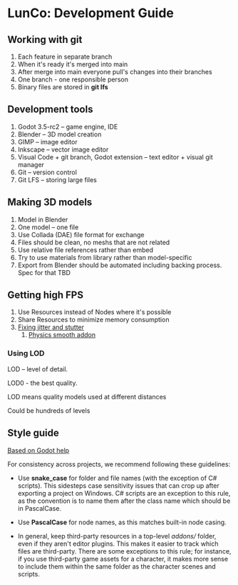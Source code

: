# LunCo: Development Guide

## Working with git
1. Each feature in separate branch
2. When it's ready it's merged into main
3. After merge into main everyone pull's changes into their branches
4. One branch - one responsible person
5. Binary files are stored in **git lfs**
   
## Development tools
1. Godot 3.5-rc2 – game engine, IDE 
2. Blender – 3D model creation
3. GIMP – image editor
4. Inkscape – vector image editor 
5. Visual Code + git branch, Godot extension – text editor + visual git manager
6. Git – version control
7. Git LFS – storing large files

## Making 3D models
1. Model in Blender
2. One model – one file
3. Use Collada (DAE) file format for exchange
4. Files should be clean, no meshs that are not related
5. Use relative file references rather than embed
6. Try to use materials from library rather than model-specific
7. Export from Blender should be automated including backing process. Spec for that TBD

## Getting high FPS
1. Use Resources instead of Nodes where it's possible
2. Share Resources to minimize memory consumption
3. [Fixing jitter and stutter](https://docs.godotengine.org/en/stable/tutorials/rendering/jitter_stutter.html)
   1. [Physics smooth addon](https://github.com/lawnjelly/smoothing-addon)

### Using LOD
LOD – level of detail. 

LOD0 - the best quality. 

LOD means quality models used at different distances

Could be hundreds of levels

## Style guide

[Based on Godot help](https://docs.godotengine.org/en/stable/tutorials/best_practices/project_organization.html)

For consistency across projects, we recommend following these guidelines:

* Use **snake_case** for folder and file names (with the exception of C# scripts). This sidesteps case sensitivity issues that can crop up after exporting a project on Windows. C# scripts are an exception to this rule, as the convention is to name them after the class name which should be in PascalCase.

* Use **PascalCase** for node names, as this matches built-in node casing.

* In general, keep third-party resources in a top-level *addons/* folder, even if they aren't editor plugins. This makes it easier to track which files are third-party. There are some exceptions to this rule; for instance, if you use third-party game assets for a character, it makes more sense to include them within the same folder as the character scenes and scripts.